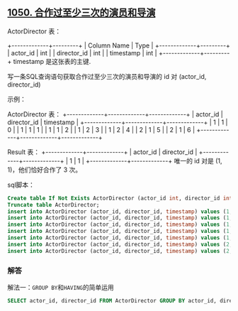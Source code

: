 ## [1050. 合作过至少三次的演员和导演](https://leetcode-cn.com/problems/actors-and-directors-who-cooperated-at-least-three-times/)

ActorDirector 表：

+-------------+---------+
| Column Name | Type    |
+-------------+---------+
| actor_id    | int     |
| director_id | int     |
| timestamp   | int     |
+-------------+---------+
timestamp 是这张表的主键.


写一条SQL查询语句获取合作过至少三次的演员和导演的 id 对 (actor_id, director_id)

示例：

ActorDirector 表：
+-------------+-------------+-------------+
| actor_id    | director_id | timestamp   |
+-------------+-------------+-------------+
| 1           | 1           | 0           |
| 1           | 1           | 1           |
| 1           | 1           | 2           |
| 1           | 2           | 3           |
| 1           | 2           | 4           |
| 2           | 1           | 5           |
| 2           | 1           | 6           |
+-------------+-------------+-------------+

Result 表：
+-------------+-------------+
| actor_id    | director_id |
+-------------+-------------+
| 1           | 1           |
+-------------+-------------+
唯一的 id 对是 (1, 1)，他们恰好合作了 3 次。

sql脚本：

```sql
Create table If Not Exists ActorDirector (actor_id int, director_id int, timestamp int);
Truncate table ActorDirector;
insert into ActorDirector (actor_id, director_id, timestamp) values (1, 1, 0);
insert into ActorDirector (actor_id, director_id, timestamp) values (1, 1, 1);
insert into ActorDirector (actor_id, director_id, timestamp) values (1, 1, 2);
insert into ActorDirector (actor_id, director_id, timestamp) values (1, 2, 3);
insert into ActorDirector (actor_id, director_id, timestamp) values (1, 2, 4);
insert into ActorDirector (actor_id, director_id, timestamp) values (2, 1, 5);
insert into ActorDirector (actor_id, director_id, timestamp) values (2, 1, 6);
```

### 解答

解法一：`GROUP BY`和`HAVING`的简单运用

```sql
SELECT actor_id, director_id FROM ActorDirector GROUP BY actor_id, director_id HAVING COUNT(*) >= 3;
```


